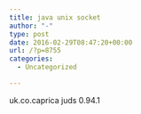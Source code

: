 ```yaml
---
title: java unix socket
author: "-"
type: post
date: 2016-02-29T08:47:20+00:00
url: /?p=8755
categories:
  - Uncategorized

---
```

<dependency>
   <groupId>uk.co.caprica</groupId>
   <artifactId>juds</artifactId>
   <version>0.94.1</version>
</dependency>

